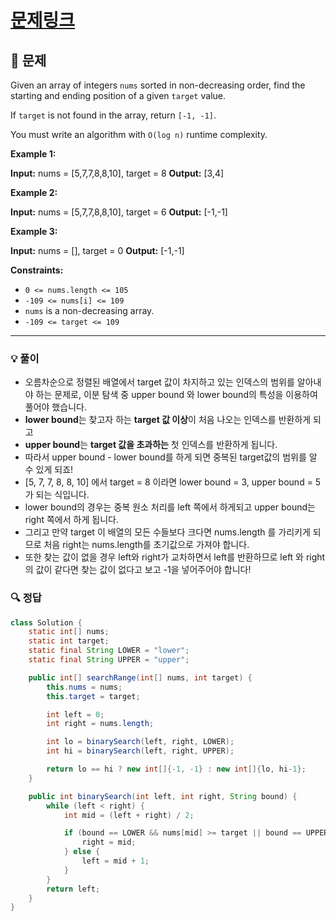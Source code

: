 # [문제링크](https://leetcode.com/problems/find-first-and-last-position-of-element-in-sorted-array/)

## 📝 문제

Given an array of integers `nums` sorted in non-decreasing order, find the starting and ending position of a given `target` value.

If `target` is not found in the array, return `[-1, -1]`.

You must write an algorithm with `O(log n)` runtime complexity.

**Example 1:**

**Input:** nums = [5,7,7,8,8,10], target = 8
**Output:** [3,4]

**Example 2:**

**Input:** nums = [5,7,7,8,8,10], target = 6
**Output:** [-1,-1]

**Example 3:**

**Input:** nums = [], target = 0
**Output:** [-1,-1]

**Constraints:**

- `0 <= nums.length <= 105`
- `-109 <= nums[i] <= 109`
- `nums` is a non-decreasing array.
- `-109 <= target <= 109`

---

### 💡 풀이

- 오름차순으로 정렬된 배열에서 target 값이 차지하고 있는 인덱스의 범위를 알아내야 하는 문제로, 이분 탐색 중 upper bound 와 lower bound의 특성을 이용하여 풀어야 했습니다.
- **lower bound**는 찾고자 하는 **target 값 이상**이 처음 나오는 인덱스를 반환하게 되고
- **upper bound**는 **target 값을 초과하는** 첫 인덱스를 반환하게 됩니다.
- 따라서 upper bound - lower bound를 하게 되면 중복된 target값의 범위를 알 수 있게 되죠!
- \[5, 7, 7, 8, 8, 10\] 에서 target = 8 이라면 lower bound = 3, upper bound = 5 가 되는 식입니다.
- lower bound의 경우는 중복 원소 처리를 left 쪽에서 하게되고 upper bound는 right 쪽에서 하게 됩니다.
- 그리고 만약 target 이 배열의 모든 수들보다 크다면 nums.length 를 가리키게 되므로 처음 right는 nums.length를 초기값으로 가져야 합니다.
- 또한 찾는 값이 없을 경우 left와 right가 교차하면서 left를 반환하므로 left 와 right의 값이 같다면 찾는 값이 없다고 보고 -1을 넣어주어야 합니다!

### 🔍 정답

```java
class Solution {
    static int[] nums;
    static int target;
    static final String LOWER = "lower";
    static final String UPPER = "upper";

    public int[] searchRange(int[] nums, int target) {
        this.nums = nums;
        this.target = target;

        int left = 0;
        int right = nums.length;

        int lo = binarySearch(left, right, LOWER);
        int hi = binarySearch(left, right, UPPER);

        return lo == hi ? new int[]{-1, -1} : new int[]{lo, hi-1};
    }

    public int binarySearch(int left, int right, String bound) {
        while (left < right) {
            int mid = (left + right) / 2;

            if (bound == LOWER && nums[mid] >= target || bound == UPPER && nums[mid] > target) {
                right = mid;
            } else {
                left = mid + 1;
            }
        }
        return left;
    }
}
```